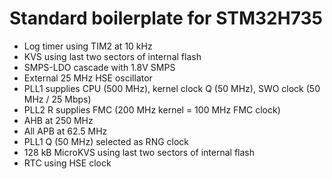 # Standard boilerplate for STM32H735

* Log timer using TIM2 at 10 kHz
* KVS using last two sectors of internal flash
* SMPS-LDO cascade with 1.8V SMPS
* External 25 MHz HSE oscillator
* PLL1 supplies CPU (500 MHz), kernel clock Q (50 MHz), SWO clock (50 MHz / 25 Mbps)
* PLL2 R supplies FMC (200 MHz kernel = 100 MHz FMC clock)
* AHB at 250 MHz
* All APB at 62.5 MHz
* PLL1 Q (50 MHz) selected as RNG clock
* 128 kB MicroKVS using last two sectors of internal flash
* RTC using HSE clock
